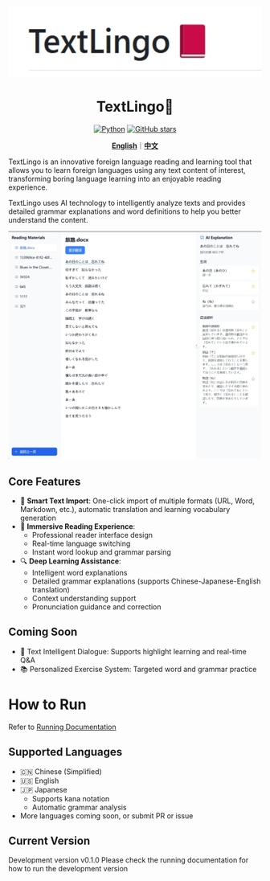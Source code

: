 <div align="center">

<img src="/docs/img/logo.png" alt="TextLingo Logo" height="140">

# TextLingo📕
<p align="center">
  <a href="https://www.python.org" target="_blank"><img src="https://img.shields.io/badge/Python-3.10-blue.svg" alt="Python"></a>
  <a href="https://github.com/hikariming/TextLingo/stargazers" target="_blank"><img src="https://img.shields.io/github/stars/YourUsername/TextLingo.svg" alt="GitHub stars"></a>
</p>

[**English**](/README.md)｜[**中文**](/README_cn.md)

</div>

TextLingo is an innovative foreign language reading and learning tool that allows you to learn foreign languages using any text content of interest, transforming boring language learning into an enjoyable reading experience.

TextLingo uses AI technology to intelligently analyze texts and provides detailed grammar explanations and word definitions to help you better understand the content.

![TextLingo Main Interface](docs/img/main_page.png)

## Core Features

- 🎯 **Smart Text Import**: One-click import of multiple formats (URL, Word, Markdown, etc.), automatic translation and learning vocabulary generation
- 📖 **Immersive Reading Experience**:
  - Professional reader interface design
  - Real-time language switching
  - Instant word lookup and grammar parsing
- 🔍 **Deep Learning Assistance**:
  - Intelligent word explanations
  - Detailed grammar explanations (supports Chinese-Japanese-English translation)
  - Context understanding support
  - Pronunciation guidance and correction

## Coming Soon
- 📝 Text Intelligent Dialogue: Supports highlight learning and real-time Q&A
- 📚 Personalized Exercise System: Targeted word and grammar practice

# How to Run

Refer to [Running Documentation](api/docs/HowToRun_en.md)

## Supported Languages
- 🇨🇳 Chinese (Simplified)
- 🇺🇸 English
- 🇯🇵 Japanese
  - Supports kana notation
  - Automatic grammar analysis
- More languages coming soon, or submit PR or issue

## Current Version

Development version v0.1.0
Please check the running documentation for how to run the development version